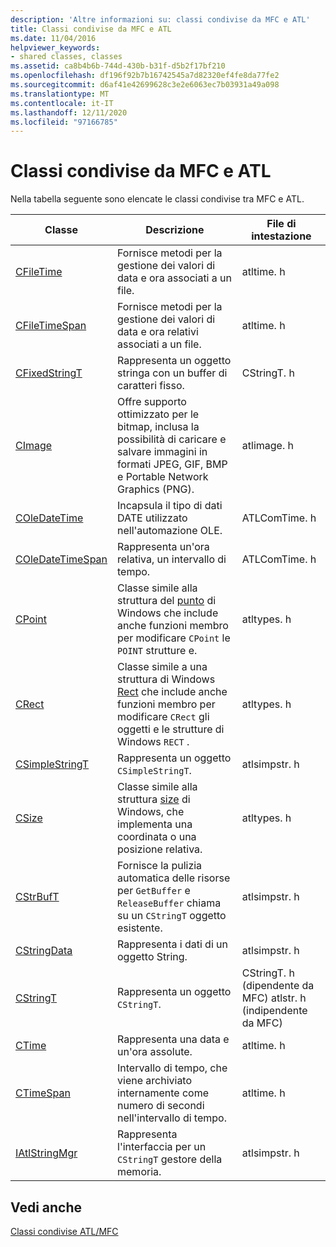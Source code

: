 ```yaml
---
description: 'Altre informazioni su: classi condivise da MFC e ATL'
title: Classi condivise da MFC e ATL
ms.date: 11/04/2016
helpviewer_keywords:
- shared classes, classes
ms.assetid: ca8b4b6b-744d-430b-b31f-d5b2f17bf210
ms.openlocfilehash: df196f92b7b16742545a7d82320ef4fe8da77fe2
ms.sourcegitcommit: d6af41e42699628c3e2e6063ec7b03931a49a098
ms.translationtype: MT
ms.contentlocale: it-IT
ms.lasthandoff: 12/11/2020
ms.locfileid: "97166785"
---
```

# <a name="classes-shared-by-mfc-and-atl"></a>Classi condivise da MFC e ATL

Nella tabella seguente sono elencate le classi condivise tra MFC e ATL.

|Classe|Descrizione|File di intestazione|
|-----------|-----------------|-----------------|
|[CFileTime](../../atl-mfc-shared/reference/cfiletime-class.md)|Fornisce metodi per la gestione dei valori di data e ora associati a un file.|atltime. h|
|[CFileTimeSpan](../../atl-mfc-shared/reference/cfiletimespan-class.md)|Fornisce metodi per la gestione dei valori di data e ora relativi associati a un file.|atltime. h|
|[CFixedStringT](../../atl-mfc-shared/reference/cfixedstringt-class.md)|Rappresenta un oggetto stringa con un buffer di caratteri fisso.|CStringT. h|
|[CImage](../../atl-mfc-shared/reference/cimage-class.md)|Offre supporto ottimizzato per le bitmap, inclusa la possibilità di caricare e salvare immagini in formati JPEG, GIF, BMP e Portable Network Graphics (PNG).|atlimage. h|
|[COleDateTime](../../atl-mfc-shared/reference/coledatetime-class.md)|Incapsula il tipo di dati DATE utilizzato nell'automazione OLE.|ATLComTime. h|
|[COleDateTimeSpan](../../atl-mfc-shared/reference/coledatetimespan-class.md)|Rappresenta un'ora relativa, un intervallo di tempo.|ATLComTime. h|
|[CPoint](../../atl-mfc-shared/reference/cpoint-class.md)|Classe simile alla struttura del [punto](/windows/win32/api/windef/ns-windef-point) di Windows che include anche funzioni membro per modificare `CPoint` le `POINT` strutture e.|atltypes. h|
|[CRect](../../atl-mfc-shared/reference/crect-class.md)|Classe simile a una struttura di Windows [Rect](/windows/win32/api/windef/ns-windef-rect) che include anche funzioni membro per modificare `CRect` gli oggetti e le strutture di Windows `RECT` .|atltypes. h|
|[CSimpleStringT](../../atl-mfc-shared/reference/csimplestringt-class.md)|Rappresenta un oggetto `CSimpleStringT`.|atlsimpstr. h|
|[CSize](../../atl-mfc-shared/reference/csize-class.md)|Classe simile alla struttura [size](/windows/win32/api/windef/ns-windef-size) di Windows, che implementa una coordinata o una posizione relativa.|atltypes. h|
|[CStrBufT](../../atl-mfc-shared/reference/cstrbuft-class.md)|Fornisce la pulizia automatica delle risorse per `GetBuffer` e `ReleaseBuffer` chiama su un `CStringT` oggetto esistente.|atlsimpstr. h|
|[CStringData](../../atl-mfc-shared/reference/cstringdata-class.md)|Rappresenta i dati di un oggetto String.|atlsimpstr. h|
|[CStringT](../../atl-mfc-shared/reference/cstringt-class.md)|Rappresenta un oggetto `CStringT`.|CStringT. h (dipendente da MFC) atlstr. h (indipendente da MFC)|
|[CTime](../../atl-mfc-shared/reference/ctime-class.md)|Rappresenta una data e un'ora assolute.|atltime. h|
|[CTimeSpan](../../atl-mfc-shared/reference/ctimespan-class.md)|Intervallo di tempo, che viene archiviato internamente come numero di secondi nell'intervallo di tempo.|atltime. h|
|[IAtlStringMgr](../../atl-mfc-shared/reference/iatlstringmgr-class.md)|Rappresenta l'interfaccia per un `CStringT` gestore della memoria.|atlsimpstr. h|

## <a name="see-also"></a>Vedi anche

[Classi condivise ATL/MFC](../../atl-mfc-shared/atl-mfc-shared-classes.md)
